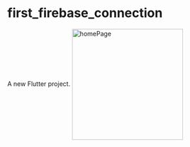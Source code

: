 # first_firebase_connection

A new Flutter project.
<img align="center" alt ="homePage" width ="250" src="https://github.com/Hasib2k21/first_firebase_connection/blob/master/Screenshot_20240727_185301.png"></img>
